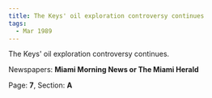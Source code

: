 ```yaml
---  
title: The Keys' oil exploration controversy continues  
tags:  
  - Mar 1989  
---  
```

  
The Keys' oil exploration controversy continues.  
  
Newspapers: **Miami Morning News or The Miami Herald**  
  
Page: **7**, Section: **A** 
